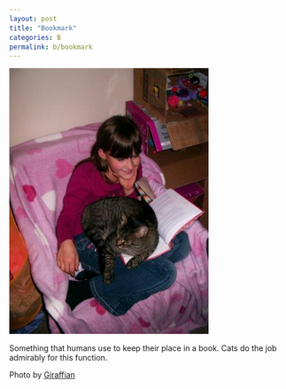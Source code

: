 ```yaml
---
layout: post
title: "Bookmark"
categories: B
permalink: b/bookmark
---
```


<img src="/images/b/bookmark.jpg">

Something that humans use to keep their place in a book. Cats do the job admirably for this function.

Photo by <a href="http://giraffian.com">Giraffian</a>